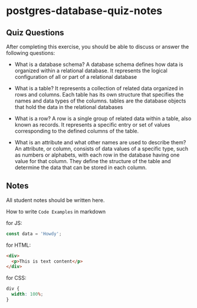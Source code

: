 # postgres-database-quiz-notes

## Quiz Questions

After completing this exercise, you should be able to discuss or answer the following questions:

- What is a database schema?
  A database schema defines how data is organized within a relational database. It represents the logical configuration of all or part of a relational database

- What is a table?
  It represents a collection of related data organized in rows and columns. Each table has its own structure that specifies the names and data types of the columns. tables are the database objects that hold the data in the relational databases

- What is a row?
  A row is a single group of related data within a table, also known as records. It represents a specific entry or set of values corresponding to the defined columns of the table.

- What is an attribute and what other names are used to describe them?
  An attribute, or column, consists of data values of a specific type, such as numbers or alphabets, with each row in the database having one value for that column. They define the structure of the table and determine the data that can be stored in each column.

## Notes

All student notes should be written here.

How to write `Code Examples` in markdown

for JS:

```javascript
const data = 'Howdy';
```

for HTML:

```html
<div>
  <p>This is text content</p>
</div>
```

for CSS:

```css
div {
  width: 100%;
}
```
